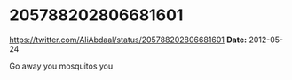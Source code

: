 # 205788202806681601
https://twitter.com/AliAbdaal/status/205788202806681601
**Date:** 2012-05-24

Go away you mosquitos you
